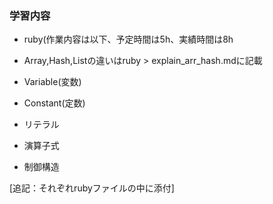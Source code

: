 ### 学習内容
- ruby(作業内容は以下、予定時間は5h、実績時間は8h

- Array,Hash,Listの違いはruby > explain_arr_hash.mdに記載 


- Variable(変数)

- Constant(定数)

- リテラル

- 演算子式

- 制御構造

[追記：それぞれrubyファイルの中に添付]